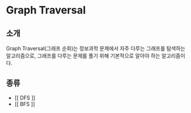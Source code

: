 # Graph Traversal

## 소개

Graph Traversal(그래프 순회)는 정보과학 문제에서 자주 다루는 그래프를 탐색하는 알고리즘으로, 그래프를 다루는 문제를 풀기 위해 기본적으로 알아야 하는 알고리즘이다.

## 종류

* [[ DFS ]]
* [[ BFS ]]

